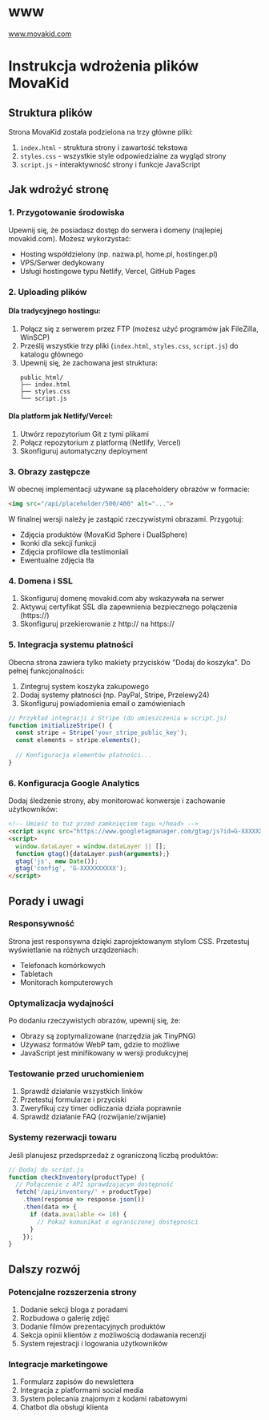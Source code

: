# www
www.movakid.com
# Instrukcja wdrożenia plików MovaKid

## Struktura plików

Strona MovaKid została podzielona na trzy główne pliki:

1. `index.html` - struktura strony i zawartość tekstowa
2. `styles.css` - wszystkie style odpowiedzialne za wygląd strony
3. `script.js` - interaktywność strony i funkcje JavaScript

## Jak wdrożyć stronę

### 1. Przygotowanie środowiska

Upewnij się, że posiadasz dostęp do serwera i domeny (najlepiej movakid.com). Możesz wykorzystać:
- Hosting współdzielony (np. nazwa.pl, home.pl, hostinger.pl)
- VPS/Serwer dedykowany
- Usługi hostingowe typu Netlify, Vercel, GitHub Pages

### 2. Uploading plików

#### Dla tradycyjnego hostingu:
1. Połącz się z serwerem przez FTP (możesz użyć programów jak FileZilla, WinSCP)
2. Prześlij wszystkie trzy pliki (`index.html`, `styles.css`, `script.js`) do katalogu głównego
3. Upewnij się, że zachowana jest struktura:
   ```
   public_html/
   ├── index.html
   ├── styles.css
   └── script.js
   ```

#### Dla platform jak Netlify/Vercel:
1. Utwórz repozytorium Git z tymi plikami
2. Połącz repozytorium z platformą (Netlify, Vercel)
3. Skonfiguruj automatyczny deployment

### 3. Obrazy zastępcze

W obecnej implementacji używane są placeholdery obrazów w formacie:
```html
<img src="/api/placeholder/500/400" alt="...">
```

W finalnej wersji należy je zastąpić rzeczywistymi obrazami. Przygotuj:
- Zdjęcia produktów (MovaKid Sphere i DualSphere)
- Ikonki dla sekcji funkcji
- Zdjęcia profilowe dla testimoniali
- Ewentualne zdjęcia tła

### 4. Domena i SSL

1. Skonfiguruj domenę movakid.com aby wskazywała na serwer
2. Aktywuj certyfikat SSL dla zapewnienia bezpiecznego połączenia (https://)
3. Skonfiguruj przekierowanie z http:// na https://

### 5. Integracja systemu płatności

Obecna strona zawiera tylko makiety przycisków "Dodaj do koszyka". Do pełnej funkcjonalności:

1. Zintegruj system koszyka zakupowego
2. Dodaj systemy płatności (np. PayPal, Stripe, Przelewy24)
3. Skonfiguruj powiadomienia email o zamówieniach

```javascript
// Przykład integracji z Stripe (do umieszczenia w script.js)
function initializeStripe() {
  const stripe = Stripe('your_stripe_public_key');
  const elements = stripe.elements();
  
  // Konfiguracja elementów płatności...
}
```

### 6. Konfiguracja Google Analytics

Dodaj śledzenie strony, aby monitorować konwersje i zachowanie użytkowników:

```html
<!-- Umieść to tuż przed zamknięciem tagu </head> -->
<script async src="https://www.googletagmanager.com/gtag/js?id=G-XXXXXXXXXX"></script>
<script>
  window.dataLayer = window.dataLayer || [];
  function gtag(){dataLayer.push(arguments);}
  gtag('js', new Date());
  gtag('config', 'G-XXXXXXXXXX');
</script>
```

## Porady i uwagi

### Responsywność
Strona jest responsywna dzięki zaprojektowanym stylom CSS. Przetestuj wyświetlanie na różnych urządzeniach:
- Telefonach komórkowych
- Tabletach
- Monitorach komputerowych

### Optymalizacja wydajności
Po dodaniu rzeczywistych obrazów, upewnij się, że:
- Obrazy są zoptymalizowane (narzędzia jak TinyPNG)
- Używasz formatów WebP tam, gdzie to możliwe
- JavaScript jest minifikowany w wersji produkcyjnej

### Testowanie przed uruchomieniem
1. Sprawdź działanie wszystkich linków
2. Przetestuj formularze i przyciski
3. Zweryfikuj czy timer odliczania działa poprawnie
4. Sprawdź działanie FAQ (rozwijanie/zwijanie)

### Systemy rezerwacji towaru

Jeśli planujesz przedsprzedaż z ograniczoną liczbą produktów:

```javascript
// Dodaj do script.js
function checkInventory(productType) {
  // Połączenie z API sprawdzającym dostępność
  fetch('/api/inventory/' + productType)
    .then(response => response.json())
    .then(data => {
      if (data.available <= 10) {
        // Pokaż komunikat o ograniczonej dostępności
      }
    });
}
```

## Dalszy rozwój

### Potencjalne rozszerzenia strony
1. Dodanie sekcji bloga z poradami
2. Rozbudowa o galerię zdjęć
3. Dodanie filmów prezentacyjnych produktów
4. Sekcja opinii klientów z możliwością dodawania recenzji
5. System rejestracji i logowania użytkowników

### Integracje marketingowe
1. Formularz zapisów do newslettera
2. Integracja z platformami social media
3. System polecania znajomym z kodami rabatowymi
4. Chatbot dla obsługi klienta